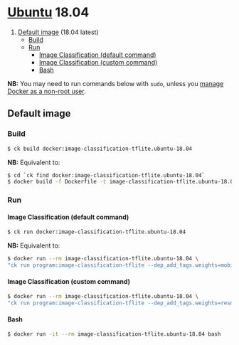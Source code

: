 # [Ubuntu](https://hub.docker.com/_/ubuntu/) 18.04

1. [Default image](#image_default) (18.04 latest)
    - [Build](#image_default_build)
    - [Run](#image_default_run)
        - [Image Classification (default command)](#image_default_run_default)
        - [Image Classification (custom command)](#image_default_run_custom)
        - [Bash](#image_default_run_bash)

**NB:** You may need to run commands below with `sudo`, unless you
[manage Docker as a non-root user](https://docs.docker.com/install/linux/linux-postinstall/#manage-docker-as-a-non-root-user).

<a name="image_default"></a>
## Default image

<a name="image_default_build"></a>
### Build
```bash
$ ck build docker:image-classification-tflite.ubuntu-18.04
```
**NB:** Equivalent to:
```bash
$ cd `ck find docker:image-classification-tflite.ubuntu-18.04`
$ docker build -f Dockerfile -t image-classification-tflite.ubuntu-18.04 .
```

<a name="image_default_run"></a>
### Run

<a name="image_default_run_default"></a>
#### Image Classification (default command)
```bash
$ ck run docker:image-classification-tflite.ubuntu-18.04
```
**NB:** Equivalent to:
```bash
$ docker run --rm image-classification-tflite.ubuntu-18.04 \
"ck run program:image-classification-tflite --dep_add_tags.weights=mobilenet,non-quantized"
```

<a name="image_default_run_custom"></a>
#### Image Classification (custom command)
```bash
$ docker run --rm image-classification-tflite.ubuntu-18.04 \
"ck run program:image-classification-tflite --dep_add_tags.weights=resnet,no-argmax --env.CK_BATCH_COUNT=10"
```

<a name="image_default_run_bash"></a>
#### Bash
```bash
$ docker run -it --rm image-classification-tflite.ubuntu-18.04 bash
```
